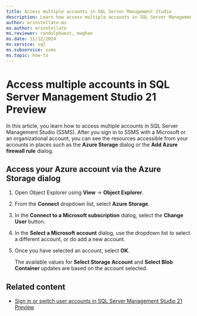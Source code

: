 ```yaml
---
title: Access multiple accounts in SQL Server Management Studio
description: Learn how access multiple accounts in SQL Server Management Studio (SSMS).
author: erinstellato-ms
ms.author: erinstellato
ms.reviewer: randolphwest, maghan
ms.date: 11/12/2024
ms.service: sql
ms.subservice: ssms
ms.topic: how-to
---
```

# Access multiple accounts in SQL Server Management Studio 21 Preview

In this article, you learn how to access multiple accounts in SQL Server Management Studio (SSMS). After you sign in to SSMS with a Microsoft or an organizational account, you can see the resources accessible from your accounts in places such as the **Azure Storage** dialog or the **Add Azure firewall rule** dialog.

## Access your Azure account via the Azure Storage dialog

1. Open Object Explorer using **View** -> **Object Explorer**.
1. From the **Connect** dropdown list, select **Azure Storage**.
1. In the **Connect to a Microsoft subscription** dialog, select the **Change User** button.
1. In the **Select a Microsoft account** dialog, use the dropdown list to select a different account, or do add a new account.
1. Once you have selected an account, select **OK**.

   The available values for **Select Storage Account** and **Select Blob Container** updates are based on the account selected.

## Related content

- [Sign in or switch user accounts in SQL Server Management Studio 21 Preview](sign-in.md)
